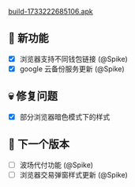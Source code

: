 [build-1733222685106.apk](https://dalveywallet.s3.ap-northeast-1.amazonaws.com/release/apks/build-1733222685106.apk)

## 🎉 新功能

- [x] 浏览器支持不同钱包链接 (@Spike)
- [x] google 云备份服务更新 (@Spike)

## 💀 修复问题

- [x] 部分浏览器暗色模式下的样式

## 📅 下一个版本

- [ ] 波场代付功能 (@Spike)
- [ ] 浏览器交易弹窗样式更新 (@Spike)
